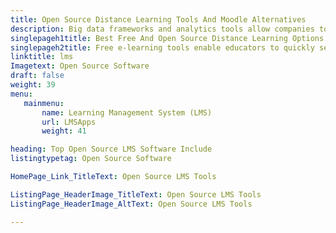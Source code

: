 ```yaml
---
title: Open Source Distance Learning Tools And Moodle Alternatives
description: Big data frameworks and analytics tools allow companies to analyze data sets and gather information. Choose one of the best free big data tools from the list.
singlepageh1title: Best Free And Open Source Distance Learning Options
singlepageh2title: Free e-learning tools enable educators to quickly set up online learning platform. Create training material, deliver to students, and monitor their progress.
linktitle: lms
Imagetext: Open Source Software
draft: false
weight: 39
menu:
   mainmenu: 
       name: Learning Management System (LMS)
       url: LMSApps
       weight: 41

heading: Top Open Source LMS Software Include
listingtypetag: Open Source Software

HomePage_Link_TitleText: Open Source LMS Tools

ListingPage_HeaderImage_TitleText: Open Source LMS Tools
ListingPage_HeaderImage_AltText: Open Source LMS Tools

---
```


